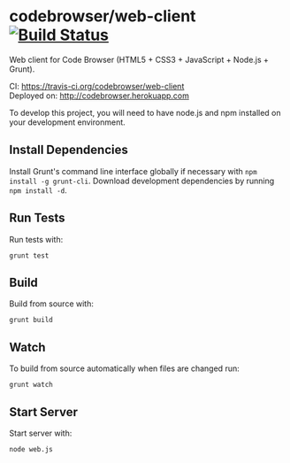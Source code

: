 # codebrowser/web-client [![Build Status](https://travis-ci.org/codebrowser/web-client.png?branch=master)](https://travis-ci.org/codebrowser/web-client)

Web client for Code Browser (HTML5 + CSS3 + JavaScript + Node.js + Grunt).

CI: https://travis-ci.org/codebrowser/web-client  
Deployed on: http://codebrowser.herokuapp.com

To develop this project, you will need to have node.js and npm installed on your development environment.

## Install Dependencies

Install Grunt's command line interface globally if necessary with `npm install -g grunt-cli`. Download development 
dependencies by running `npm install -d`.

## Run Tests

Run tests with:

    grunt test

## Build

Build from source with:

    grunt build

## Watch

To build from source automatically when files are changed run:

    grunt watch

## Start Server

Start server with:

    node web.js

